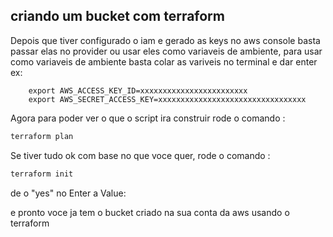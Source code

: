 ## criando um bucket com terraform 

Depois que tiver configurado o iam e gerado as keys no aws console basta passar elas no provider ou usar eles como variaveis de ambiente, para usar como variaveis de ambiente basta colar as variveis no terminal e dar enter ex:

        export AWS_ACCESS_KEY_ID=xxxxxxxxxxxxxxxxxxxxxxxx
        export AWS_SECRET_ACCESS_KEY=xxxxxxxxxxxxxxxxxxxxxxxxxxxxxxxxx  
 

Agora para poder ver o que o  script ira construir rode o comando : 

```sh
terraform plan
```

Se tiver tudo ok com base no que voce quer, rode o comando : 

```sh
terraform init
```

de o "yes" no Enter a Value: 

e pronto voce ja tem o bucket criado na sua conta da aws usando o terraform